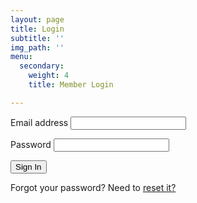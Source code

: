 ```yaml
---
layout: page
title: Login
subtitle: ''
img_path: ''
menu:
  secondary:
    weight: 4
    title: Member Login

---
```

<form name="login-form" method="POST" id="signup-form" class="login-form" ms-login="true"> <p class="form-row"> <label class="form-label">Email address</label> <input type="email" name="email" class="form-input" ms-field="email"> </p> <p class="form-row"> <label class="form-label">Password</label> <input type="password" name="password" class="form-input" ms-field="password"> </p> <input type="hidden" name="form-name" value="login-form" /> <p class="form-row form-submit"> <button type="submit" class="button">Sign In</button> </p> <p> Forgot your password? Need to <a href="/reset" ms-forgot="true">reset it?</a> </p> </form>